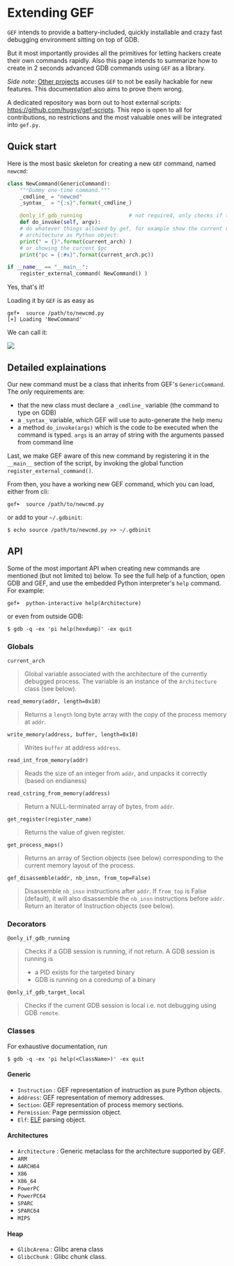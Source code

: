 # Extending GEF #

`GEF` intends to provide a battery-included, quickly installable and crazy fast
debugging environment sitting on top of GDB.

But it most importantly provides all the primitives for letting hackers create
their own commands rapidly. Also this page intends to summarize how to create in
2 seconds advanced GDB commands using `GEF` as a library.

_Side note_: [Other projects](https://github.com/pwndbg/pwndbg) accuses `GEF` to
not be easily hackable for new features. This documentation also aims to prove
them wrong.

A dedicated repository was born out to host external scripts: 
https://github.com/hugsy/gef-scripts. This repo is open to all for contributions, no 
restrictions and the most valuable ones will be integrated into `gef.py`.

## Quick start ##

Here is the most basic skeleton for creating a new `GEF` command, named `newcmd`:

```python
class NewCommand(GenericCommand):
    """Dummy one-time command."""
    _cmdline_ = "newcmd"
    _syntax_  = "{:s}".format(_cmdline_)

    @only_if_gdb_running               # not required, only checks if the debug session is started
    def do_invoke(self, argv):
    # do whatever things allowed by gef, for example show the current running
    # architecture as Python object:
    print(" = {}".format(current_arch) )
    # or showing the current $pc
    print("pc = {:#x}".format(current_arch.pc))

if __name__ == "__main__":
    register_external_command( NewCommand() )
```

Yes, that's it!

Loading it by `GEF` is as easy as
```
gef➤  source /path/to/newcmd.py
[+] Loading 'NewCommand'
```

We can call it:

![](https://camo.githubusercontent.com/d41c1c0c0267916f4749800906d201fe5d328db5/687474703a2f2f692e696d6775722e636f6d2f306734416543622e706e67)


## Detailed explainations ##

Our new command must be a class that inherits from GEF's `GenericCommand`. The
*only* requirements are:

 * that the new class must declare a `_cmdline_` variable (the command to type
   on GDB)
 * a `_syntax_` variable, which GEF will use to auto-generate the help menu
 * a method `do_invoke(args)` which is the code to be executed when the command
   is typed. `args` is an array of string with the arguments passed from command
   line

Last, we make GEF aware of this new command by registering it in the `__main__`
section of the script, by invoking the global function
`register_external_command()`.

From then, you have a working new GEF command, which you can load, either from
cli:
```
gef➤  source /path/to/newcmd.py
```
or add to your `~/.gdbinit`:
```
$ echo source /path/to/newcmd.py >> ~/.gdbinit
```

## API ##

Some of the most important API when creating new commands are mentioned (but not
limited to) below. To see the full help of a function, open GDB and GEF, and use
the embedded Python interpreter's `help` command. For example:

```
gef➤  python-interactive help(Architecture)
```

or even from outside GDB:

```
$ gdb -q -ex 'pi help(hexdump)' -ex quit
```


### Globals ###

```
current_arch
```
> Global variable associated with the architecture of the currently debugged
> process. The variable is an instance of the `Architecture` class (see below).

```
read_memory(addr, length=0x10)
```
> Returns a `length` long byte array with the copy of the process memory at
> `addr`.

```
write_memory(address, buffer, length=0x10)
```
> Writes `buffer` at address `address`.


```
read_int_from_memory(addr)
```
> Reads the size of an integer from `addr`, and unpacks it correctly (based on endianess)

```
read_cstring_from_memory(address)
```
> Return a NULL-terminated array of bytes, from `addr`.


```
get_register(register_name)
```
> Returns the value of given register.


```
get_process_maps()
```
> Returns an array of Section objects (see below) corresponding to the current
> memory layout of the process.


```
gef_disassemble(addr, nb_insn, from_top=False)
```
> Disassemble `nb_insn` instructions after `addr`. If `from_top` is False
> (default), it will also disassemble the `nb_insn` instructions before `addr`.
> Return an iterator of Instruction objects (see below).



### Decorators ###

```
@only_if_gdb_running
```
> Checks if a GDB session is running, if not return. A GDB session is running is
>
> * a PID exists for the targeted binary
> * GDB is running on a coredump of a binary


```
@only_if_gdb_target_local
```
> Checks if the current GDB session is local i.e. not debugging using GDB
> `remote`.



### Classes ###

For exhaustive documentation, run
```
$ gdb -q -ex 'pi help(<ClassName>)' -ex quit
```

#### Generic ####

 * `Instruction` : GEF representation of instruction as pure Python objects.
 * `Address`: GEF representation of memory addresses.
 * `Section`: GEF representation of process memory sections.
 * `Permission`: Page permission object.
 * `Elf`: [ELF](http://www.skyfree.org/linux/references/ELF_Format.pdf) parsing
   object.

#### Architectures ####

 * `Architecture`  : Generic metaclass for the architecture supported by GEF.
 * `ARM`
 * `AARCH64`
 * `X86`
 * `X86_64`
 * `PowerPC`
 * `PowerPC64`
 * `SPARC`
 * `SPARC64`
 * `MIPS`


#### Heap ####

 * `GlibcArena` : Glibc arena class
 * `GlibcChunk` : Glibc chunk class.
